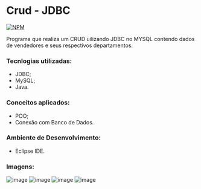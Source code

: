 # Crud - JDBC
[![NPM](https://img.shields.io/npm/l/react)](https://github.com/gabrielreisresende/dao-jdbc/blob/main/LICENSE)

Programa que realiza um CRUD uilizando JDBC no MYSQL contendo dados de vendedores e seus respectivos departamentos.

### Tecnlogias utilizadas:
- JDBC;
- MySQL;
- Java.

### Conceitos aplicados:
- POO;
- Conexão com Banco de Dados.

### Ambiente de Desenvolvimento:
- Eclipse IDE.

### Imagens:
![image](https://github.com/gabrielreisresende/dao-jdbc/assets/123999571/e8115235-75af-4598-8ab4-dd0d027734d6)
![image](https://github.com/gabrielreisresende/dao-jdbc/assets/123999571/a0aaa24a-caa8-4ba0-9f2e-3aba6d6affb2)
![image](https://github.com/gabrielreisresende/dao-jdbc/assets/123999571/7fb761bf-f892-4f4c-a56d-ac59448679cd)
![image](https://github.com/gabrielreisresende/dao-jdbc/assets/123999571/4ade4b1f-ca8f-4967-add6-f3d09fd30ce3)


